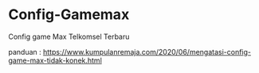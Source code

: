 # Config-Gamemax
Config game Max Telkomsel Terbaru

panduan : https://www.kumpulanremaja.com/2020/06/mengatasi-config-game-max-tidak-konek.html
